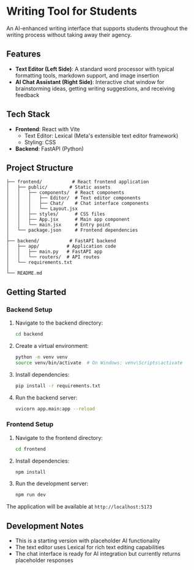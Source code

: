 # Writing Tool for Students

An AI-enhanced writing interface that supports students throughout the writing process without taking away their agency.

## Features

- **Text Editor (Left Side)**: A standard word processor with typical formatting tools, markdown support, and image insertion
- **AI Chat Assistant (Right Side)**: Interactive chat window for brainstorming ideas, getting writing suggestions, and receiving feedback

## Tech Stack

- **Frontend**: React with Vite
  - Text Editor: Lexical (Meta's extensible text editor framework)
  - Styling: CSS
- **Backend**: FastAPI (Python)

## Project Structure

```
├── frontend/           # React frontend application
│   ├── public/        # Static assets
│   │   ├── components/  # React components
│   │   │   ├── Editor/  # Text editor components
│   │   │   ├── Chat/    # Chat interface components
│   │   │   └── Layout.jsx
│   │   ├── styles/      # CSS files
│   │   ├── App.jsx      # Main app component
│   │   └── main.jsx     # Entry point
│   └── package.json     # Frontend dependencies
│
├── backend/           # FastAPI backend
│   ├── app/          # Application code
│   │   ├── main.py   # FastAPI app
│   │   └── routers/  # API routes
│   └── requirements.txt
│
└── README.md
```

## Getting Started

### Backend Setup

1. Navigate to the backend directory:
   ```bash
   cd backend
   ```

2. Create a virtual environment:
   ```bash
   python -m venv venv
   source venv/bin/activate  # On Windows: venv\Scripts\activate
   ```

3. Install dependencies:
   ```bash
   pip install -r requirements.txt
   ```

4. Run the backend server:
   ```bash
   uvicorn app.main:app --reload
   ```

### Frontend Setup

1. Navigate to the frontend directory:
   ```bash
   cd frontend
   ```

2. Install dependencies:
   ```bash
   npm install
   ```

3. Run the development server:
   ```bash
   npm run dev
   ```

The application will be available at `http://localhost:5173`

## Development Notes

- This is a starting version with placeholder AI functionality
- The text editor uses Lexical for rich text editing capabilities
- The chat interface is ready for AI integration but currently returns placeholder responses